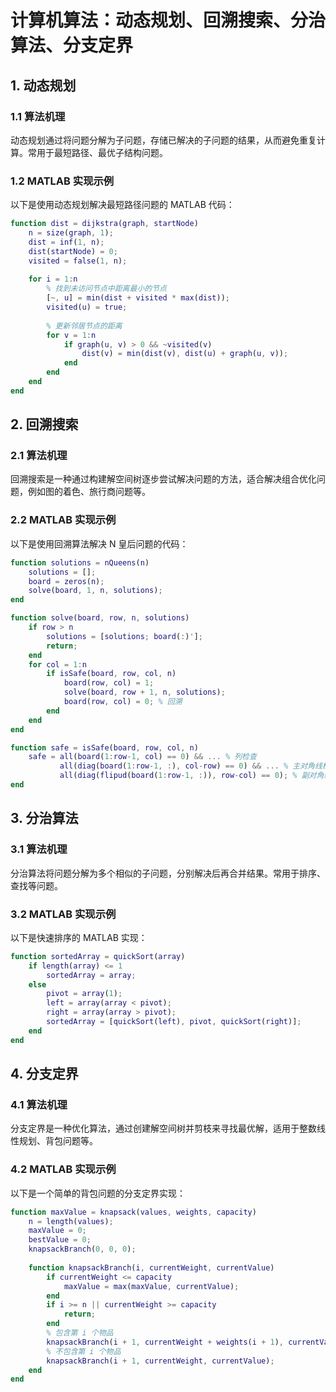 # 计算机算法：动态规划、回溯搜索、分治算法、分支定界

## 1. 动态规划

### 1.1 算法机理

动态规划通过将问题分解为子问题，存储已解决的子问题的结果，从而避免重复计算。常用于最短路径、最优子结构问题。

### 1.2 MATLAB 实现示例

以下是使用动态规划解决最短路径问题的 MATLAB 代码：

```matlab
function dist = dijkstra(graph, startNode)
    n = size(graph, 1);
    dist = inf(1, n);
    dist(startNode) = 0;
    visited = false(1, n);
    
    for i = 1:n
        % 找到未访问节点中距离最小的节点
        [~, u] = min(dist + visited * max(dist));
        visited(u) = true;
        
        % 更新邻居节点的距离
        for v = 1:n
            if graph(u, v) > 0 && ~visited(v)
                dist(v) = min(dist(v), dist(u) + graph(u, v));
            end
        end
    end
end
```

## 2. 回溯搜索

### 2.1 算法机理

回溯搜索是一种通过构建解空间树逐步尝试解决问题的方法，适合解决组合优化问题，例如图的着色、旅行商问题等。

### 2.2 MATLAB 实现示例

以下是使用回溯算法解决 N 皇后问题的代码：

```matlab
function solutions = nQueens(n)
    solutions = [];
    board = zeros(n);
    solve(board, 1, n, solutions);
end

function solve(board, row, n, solutions)
    if row > n
        solutions = [solutions; board(:)'];
        return;
    end
    for col = 1:n
        if isSafe(board, row, col, n)
            board(row, col) = 1;
            solve(board, row + 1, n, solutions);
            board(row, col) = 0; % 回溯
        end
    end
end

function safe = isSafe(board, row, col, n)
    safe = all(board(1:row-1, col) == 0) && ... % 列检查
           all(diag(board(1:row-1, :), col-row) == 0) && ... % 主对角线检查
           all(diag(flipud(board(1:row-1, :)), row-col) == 0); % 副对角线检查
end
```

## 3. 分治算法

### 3.1 算法机理

分治算法将问题分解为多个相似的子问题，分别解决后再合并结果。常用于排序、查找等问题。

### 3.2 MATLAB 实现示例

以下是快速排序的 MATLAB 实现：

```matlab
function sortedArray = quickSort(array)
    if length(array) <= 1
        sortedArray = array;
    else
        pivot = array(1);
        left = array(array < pivot);
        right = array(array > pivot);
        sortedArray = [quickSort(left), pivot, quickSort(right)];
    end
end
```

## 4. 分支定界

### 4.1 算法机理

分支定界是一种优化算法，通过创建解空间树并剪枝来寻找最优解，适用于整数线性规划、背包问题等。

### 4.2 MATLAB 实现示例

以下是一个简单的背包问题的分支定界实现：

```matlab
function maxValue = knapsack(values, weights, capacity)
    n = length(values);
    maxValue = 0;
    bestValue = 0;
    knapsackBranch(0, 0, 0);
    
    function knapsackBranch(i, currentWeight, currentValue)
        if currentWeight <= capacity
            maxValue = max(maxValue, currentValue);
        end
        if i >= n || currentWeight >= capacity
            return;
        end
        % 包含第 i 个物品
        knapsackBranch(i + 1, currentWeight + weights(i + 1), currentValue + values(i + 1));
        % 不包含第 i 个物品
        knapsackBranch(i + 1, currentWeight, currentValue);
    end
end
```

